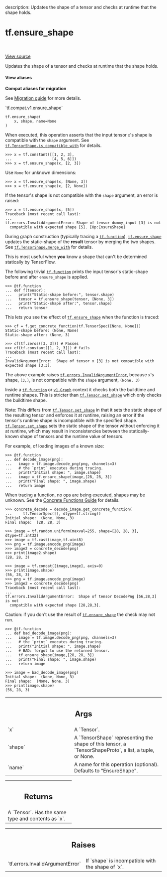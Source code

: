 description: Updates the shape of a tensor and checks at runtime that the shape holds.

<div itemscope itemtype="http://developers.google.com/ReferenceObject">
<meta itemprop="name" content="tf.ensure_shape" />
<meta itemprop="path" content="Stable" />
</div>

# tf.ensure_shape

<!-- Insert buttons and diff -->

<table class="tfo-notebook-buttons tfo-api nocontent" align="left">

</table>

<a target="_blank" class="external" href="/code/stable/tensorflow/python/ops/check_ops.py">View source</a>



Updates the shape of a tensor and checks at runtime that the shape holds.


<section class="expandable">
  <h4 class="showalways">View aliases</h4>
  <p>
<b>Compat aliases for migration</b>
<p>See
<a href="https://www.tensorflow.org/guide/migrate">Migration guide</a> for
more details.</p>
<p>`tf.compat.v1.ensure_shape`</p>
</p>
</section>

<pre class="devsite-click-to-copy prettyprint lang-py tfo-signature-link">
<code>tf.ensure_shape(
    x, shape, name=None
)
</code></pre>



<!-- Placeholder for "Used in" -->

When executed, this operation asserts that the input tensor `x`'s shape
is compatible with the `shape` argument.
See <a href="../tf/TensorShape.md#is_compatible_with"><code>tf.TensorShape.is_compatible_with</code></a> for details.

```
>>> x = tf.constant([[1, 2, 3],
...                  [4, 5, 6]])
>>> x = tf.ensure_shape(x, [2, 3])
```

Use `None` for unknown dimensions:

```
>>> x = tf.ensure_shape(x, [None, 3])
>>> x = tf.ensure_shape(x, [2, None])
```

If the tensor's shape is not compatible with the `shape` argument, an error
is raised:

```
>>> x = tf.ensure_shape(x, [5])
Traceback (most recent call last):
...
tf.errors.InvalidArgumentError: Shape of tensor dummy_input [3] is not
  compatible with expected shape [5]. [Op:EnsureShape]
```

During graph construction (typically tracing a <a href="../tf/function.md"><code>tf.function</code></a>),
<a href="../tf/ensure_shape.md"><code>tf.ensure_shape</code></a> updates the static-shape of the **result** tensor by
merging the two shapes. See <a href="../tf/TensorShape.md#merge_with"><code>tf.TensorShape.merge_with</code></a> for details.

This is most useful when **you** know a shape that can't be determined
statically by TensorFlow.

The following trivial <a href="../tf/function.md"><code>tf.function</code></a> prints the input tensor's
static-shape before and after `ensure_shape` is applied.

```
>>> @tf.function
... def f(tensor):
...   print("Static-shape before:", tensor.shape)
...   tensor = tf.ensure_shape(tensor, [None, 3])
...   print("Static-shape after:", tensor.shape)
...   return tensor
```

This lets you see the effect of <a href="../tf/ensure_shape.md"><code>tf.ensure_shape</code></a> when the function is traced:
```
>>> cf = f.get_concrete_function(tf.TensorSpec([None, None]))
Static-shape before: (None, None)
Static-shape after: (None, 3)
```

```
>>> cf(tf.zeros([3, 3])) # Passes
>>> cf(tf.constant([1, 2, 3])) # fails
Traceback (most recent call last):
...
InvalidArgumentError:  Shape of tensor x [3] is not compatible with expected shape [3,3].
```

The above example raises <a href="../tf/errors/InvalidArgumentError.md"><code>tf.errors.InvalidArgumentError</code></a>, because `x`'s
shape, `(3,)`, is not compatible with the `shape` argument, `(None, 3)`

Inside a <a href="../tf/function.md"><code>tf.function</code></a> or <a href="../tf/Graph.md"><code>v1.Graph</code></a> context it checks both the buildtime and
runtime shapes. This is stricter than <a href="../tf/Tensor.md#set_shape"><code>tf.Tensor.set_shape</code></a> which only
checks the buildtime shape.

Note: This differs from <a href="../tf/Tensor.md#set_shape"><code>tf.Tensor.set_shape</code></a> in that it sets the static shape
of the resulting tensor and enforces it at runtime, raising an error if the
tensor's runtime shape is incompatible with the specified shape.
<a href="../tf/Tensor.md#set_shape"><code>tf.Tensor.set_shape</code></a> sets the static shape of the tensor without enforcing it
at runtime, which may result in inconsistencies between the statically-known
shape of tensors and the runtime value of tensors.

For example, of loading images of a known size:

```
>>> @tf.function
... def decode_image(png):
...   image = tf.image.decode_png(png, channels=3)
...   # the `print` executes during tracing.
...   print("Initial shape: ", image.shape)
...   image = tf.ensure_shape(image,[28, 28, 3])
...   print("Final shape: ", image.shape)
...   return image
```

When tracing a function, no ops are being executed, shapes may be unknown.
See the [Concrete Functions Guide](https://www.tensorflow.org/guide/concrete_function)
for details.

```
>>> concrete_decode = decode_image.get_concrete_function(
...     tf.TensorSpec([], dtype=tf.string))
Initial shape:  (None, None, 3)
Final shape:  (28, 28, 3)
```

```
>>> image = tf.random.uniform(maxval=255, shape=[28, 28, 3], dtype=tf.int32)
>>> image = tf.cast(image,tf.uint8)
>>> png = tf.image.encode_png(image)
>>> image2 = concrete_decode(png)
>>> print(image2.shape)
(28, 28, 3)
```

```
>>> image = tf.concat([image,image], axis=0)
>>> print(image.shape)
(56, 28, 3)
>>> png = tf.image.encode_png(image)
>>> image2 = concrete_decode(png)
Traceback (most recent call last):
...
tf.errors.InvalidArgumentError:  Shape of tensor DecodePng [56,28,3] is not
  compatible with expected shape [28,28,3].
```

Caution: if you don't use the result of <a href="../tf/ensure_shape.md"><code>tf.ensure_shape</code></a> the check may not
run.

```
>>> @tf.function
... def bad_decode_image(png):
...   image = tf.image.decode_png(png, channels=3)
...   # the `print` executes during tracing.
...   print("Initial shape: ", image.shape)
...   # BAD: forgot to use the returned tensor.
...   tf.ensure_shape(image,[28, 28, 3])
...   print("Final shape: ", image.shape)
...   return image
```

```
>>> image = bad_decode_image(png)
Initial shape:  (None, None, 3)
Final shape:  (None, None, 3)
>>> print(image.shape)
(56, 28, 3)
```

<!-- Tabular view -->
 <table class="responsive fixed orange">
<colgroup><col width="214px"><col></colgroup>
<tr><th colspan="2"><h2 class="add-link">Args</h2></th></tr>

<tr>
<td>
`x`<a id="x"></a>
</td>
<td>
A `Tensor`.
</td>
</tr><tr>
<td>
`shape`<a id="shape"></a>
</td>
<td>
A `TensorShape` representing the shape of this tensor, a
`TensorShapeProto`, a list, a tuple, or None.
</td>
</tr><tr>
<td>
`name`<a id="name"></a>
</td>
<td>
A name for this operation (optional). Defaults to "EnsureShape".
</td>
</tr>
</table>



<!-- Tabular view -->
 <table class="responsive fixed orange">
<colgroup><col width="214px"><col></colgroup>
<tr><th colspan="2"><h2 class="add-link">Returns</h2></th></tr>
<tr class="alt">
<td colspan="2">
A `Tensor`. Has the same type and contents as `x`.
</td>
</tr>

</table>



<!-- Tabular view -->
 <table class="responsive fixed orange">
<colgroup><col width="214px"><col></colgroup>
<tr><th colspan="2"><h2 class="add-link">Raises</h2></th></tr>

<tr>
<td>
`tf.errors.InvalidArgumentError`<a id="tf.errors.InvalidArgumentError"></a>
</td>
<td>
If `shape` is incompatible with the shape
of `x`.
</td>
</tr>
</table>

